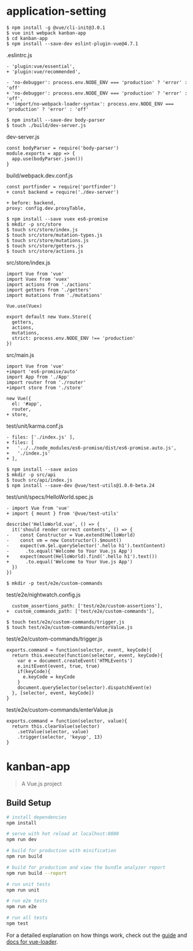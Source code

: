 # application-setting

```
$ npm install -g @vue/cli-init@3.0.1
$ vue init webpack kanban-app
$ cd kanban-app
$ npm install --save-dev eslint-plugin-vue@4.7.1
```
.eslintrc.js
```
- 'plugin:vue/essential',
+ 'plugin:vue/recommended',

- 'no-debugger': process.env.NODE_ENV === 'production' ? 'error' : 'off'
+ 'no-debugger': process.env.NODE_ENV === 'production' ? 'error' : 'off',
+ 'import/no-webpack-loader-syntax': process.env.NODE_ENV === 'production' ? 'error' : 'off'
```
```
$ npm install --save-dev body-parser
$ touch ./build/dev-server.js
```
dev-server.js
```
const bodyParser = require('body-parser')
module.exports = app => {
  app.use(bodyParser.json())
}
```
build/webpack.dev.conf.js
```
const portfinder = require('portfinder') 
+ const backend = require('./dev-server')

+ before: backend,
proxy: config.dev.proxyTable,
```
```
$ npm install --save vuex es6-promise
$ mkdir -p src/store
$ touch src/store/index.js
$ touch src/store/mutation-types.js 
$ touch src/store/mutations.js
$ touch src/store/getters.js
$ touch src/store/actions.js
```
src/store/index.js
```
import Vue from 'vue'
import Vuex from 'vuex'
import actions from './actions'
import getters from './getters'
import mutations from './mutations'

Vue.use(Vuex)

export default new Vuex.Store({
  getters,
  actions,
  mutations,
  strict: process.env.NODE_ENV !== 'production'
})
```
src/main.js
```
import Vue from 'vue'
+import 'es6-promise/auto'
import App from './App'
import router from './router'
+import store from './store'

new Vue({
  el: '#app',
  router,
+ store, 
```
test/unit/karma.conf.js
```
- files: ['./index.js' ],
+ files: [
+   '../../node_modules/es6-promise/dist/es6-promise.auto.js',
+   './index.js'
+ ],
```
```
$ npm install --save axios
$ mkdir -p src/api
$ touch src/api/index.js
$ npm install --save-dev @vue/test-utils@1.0.0-beta.24
```
test/unit/specs/HelloWorld.spec.js
```
- import Vue from 'vue'
+ import { mount } from '@vue/test-utils'

describe('HelloWorld.vue', () => {
  it('should render correct contents', () => {
-    const Constructor = Vue.extend(HelloWorld)
-    const vm = new Constructor().$mount()
-    expect(vm.$el.querySelector('.hello h1').textContent)
-      .to.equal('Welcome to Your Vue.js App')
+    expect(mount(HelloWorld).find('.hello h1').text())
+      .to.equal('Welcome to Your Vue.js App')
  })
})
```
```
$ mkdir -p test/e2e/custom-commands
```
test/e2e/nightwatch.config.js 
```
  custom_assertions_path: ['test/e2e/custom-assertions'],
+  custom_commands_path: ['test/e2e/custom-commands'],
```
```
$ touch test/e2e/custom-commands/trigger.js
$ touch test/e2e/custom-commands/enterValue.js
```
test/e2e/custom-commands/trigger.js
```
exports.command = function(selector, event, keyCode){
  return this.execute(function(selector, event, keyCode){
    var e = document.createEvent('HTMLEvents')
    e.initEvent(event, true, true)
    if(keyCode){
      e.keyCode = keyCode
    }
    document.querySelector(selector).dispatchEvent(e)
  }, [selector, event, keyCode])
}
```
test/e2e/custom-commands/enterValue.js
```
exports.command = function(selector, value){
  return this.clearValue(selector)
    .setValue(selector, value)
    .trigger(selector, 'keyup', 13)
}
```

# kanban-app

> A Vue.js project

## Build Setup

``` bash
# install dependencies
npm install

# serve with hot reload at localhost:8080
npm run dev

# build for production with minification
npm run build

# build for production and view the bundle analyzer report
npm run build --report

# run unit tests
npm run unit

# run e2e tests
npm run e2e

# run all tests
npm test
```

For a detailed explanation on how things work, check out the [guide](http://vuejs-templates.github.io/webpack/) and [docs for vue-loader](http://vuejs.github.io/vue-loader).
